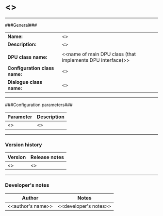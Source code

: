 <!---

This template is intended to be used for describing UnifiedViews plugins as README.md. 

Copy this README.md to root directory for the plugin to be described.  

Replace <<descriptive information>> with proper values.

If no values are available, replace the <<descriptive information>> with 'N/A'.

Delete all template comments after the comlpetion of the document.  
-->
# <<DPU name>> #
----------

###General###

|                              |                                                               |
|------------------------------|---------------------------------------------------------------|
|**Name:**                     |<<DPU name>>                                                   |
|**Description:**              |<<DPU description>>                                            |
|                              |                                                               |
|**DPU class name:**           |<<name of main DPU class (that implements DPU interface)>>     | 
|**Configuration class name:** |<<name of POJO configuration class>>                           |
|**Dialogue class name:**      |<<name of class for dialogue to be displayed in GUI for user>> | 

***

###Configuration parameters###

|Parameter                        |Description                             |                                                        
|---------------------------------|----------------------------------------|
|<<configuration parameter name>> |<<configuration parameter description>> |

<!--- use ** for bold for each configuration parameter name --> 

***

### Version history ###

|Version            |Release notes                                   |
|-------------------|------------------------------------------------|
|<<version number>> |<<release notes and changes from last version>> |                                


***

### Developer's notes ###

|Author            |Notes                 |
|------------------|----------------------|
|<<author's name>> |<<developer's notes>> | 

